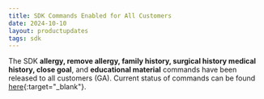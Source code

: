 ```yaml
---
title: SDK Commands Enabled for All Customers
date: 2024-10-10
layout: productupdates
tags: sdk 
---
```


The SDK **allergy, remove allergy, family history, surgical history medical history, close goal**, and **educational material** commands have been released to all customers (GA). Current status of commands can be found [here](/product-updates/commands-module/#progress){:target="_blank"}. 

